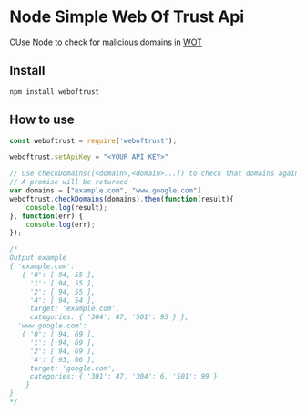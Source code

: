 # Node Simple Web Of Trust Api

CUse Node to check for malicious domains in [WOT](https://www.mywot.com/)

## Install
`npm install weboftrust`

## How to use

```javascript
const weboftrust = require('weboftrust');

weboftrust.setApiKey = "<YOUR API KEY>"

// Use checkDomains([<domain>,<domain>...]) to check that domains against WOT
// A promise will be returned
var domains = ["example.com", "www.google.com"]
weboftrust.checkDomains(domains).then(function(result){ 
    console.log(result);
}, function(err) {
    console.log(err);
});

/*
Output example
{ 'example.com':
   { '0': [ 94, 55 ],
     '1': [ 94, 55 ],
     '2': [ 94, 55 ],
     '4': [ 94, 54 ],
     target: 'example.com',
     categories: { '304': 47, '501': 95 } },
  'www.google.com':
   { '0': [ 94, 69 ],
     '1': [ 94, 69 ],
     '2': [ 94, 69 ],
     '4': [ 93, 66 ],
     target: 'google.com',
     categories: { '301': 47, '304': 6, '501': 99 } 
    } 
}
*/
```
